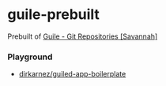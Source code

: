 guile-prebuilt
==============
Prebuilt of [Guile - Git Repositories [Savannah]](https://savannah.gnu.org/git/?group=guile)

### Playground
- [dirkarnez/guiled-app-boilerplate](https://github.com/dirkarnez/guiled-app-boilerplate)
